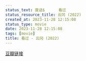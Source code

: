 ```yaml
---
status_text: 废话$      看过
status_resource_title: 云冈‎ (2022)
created_at: 2023-11-28 12:15:08
status_type: movie
date: 2023-11-28 12:15:08
tags: [movie]
title: 看过 - 云冈‎ (2022)
---
```

[豆瓣链接](https://movie.douban.com/subject/24733000/)
